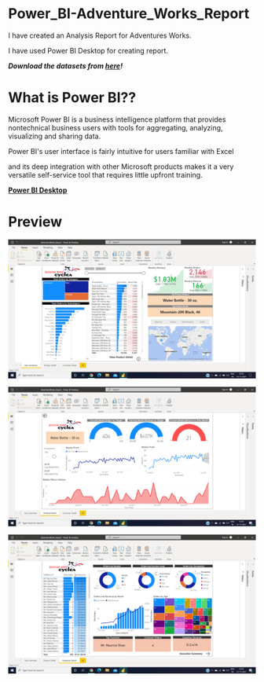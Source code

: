 # Power_BI-Adventure_Works_Report

I have created an Analysis Report for Adventures Works.

I have used Power BI Desktop for creating report.

***Download the datasets from [here](https://github.com/Anuragtsl/Power_BI-Adventure_Works_Report/tree/main/AdventureWorks%2BCSV%2BFiles)!***

# What is Power BI??

Microsoft Power BI is a business intelligence platform that provides nontechnical business users with tools for aggregating, analyzing, visualizing and sharing data.

Power BI's user interface is fairly intuitive for users familiar with Excel 

and its deep integration with other Microsoft products makes it a very versatile self-service tool that requires little upfront training.

**[Power BI Desktop]()**

# Preview

![Image1](https://github.com/Anuragtsl/Power_BI-Adventure_Works_Report/blob/main/Images/1.png)

![Image2](https://github.com/Anuragtsl/Power_BI-Adventure_Works_Report/blob/main/Images/2.png)

![Image3](https://github.com/Anuragtsl/Power_BI-Adventure_Works_Report/blob/main/Images/3.png)
